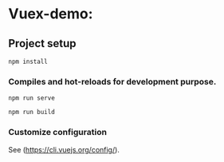 # Vuex-demo: 

## Project setup
```
npm install
```

### Compiles and hot-reloads for development purpose.
```
npm run serve
```

```
npm run build
```

### Customize configuration
See (https://cli.vuejs.org/config/).
